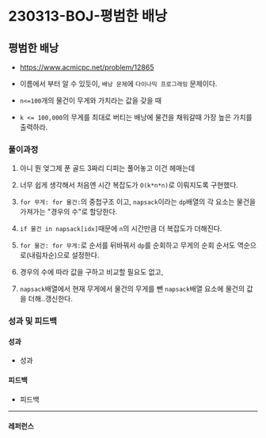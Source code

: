 # 230313-BOJ-평범한 배낭

## 평범한 배낭

- https://www.acmicpc.net/problem/12865

- 이름에서 부터 알 수 있듯이, `배낭 문제`에 `다이나믹 프로그래밍` 문제이다.

- `n<=100`개의 물건이 무게와 가치라는 값을 갖을 때

- `k <= 100,000`의 무게를 최대로 버티는 배낭에 물건을 채워갈때 가장 높은 가치를 출력하라.

### 풀이과정

1. 아니 뭔 엊그제 푼 골드 3짜리 디피는 풀어놓고 이건 헤매는데

2. 너무 쉽게 생각해서 처음엔 시간 복잡도가 `O(k*n*n)`로 이뤄지도록 구현했다.

3. `for 무게: for 물건:`의 중첩구조 이고, `napsack`이라는 `dp`배열의 각 요소는 물건을 가져가는 "경우의 수"로 할당한다.

4. `if 물건 in napsack[idx]`때문에 `n`의 시간만큼 더 복잡도가 더해진다.

5. `for 물건: for 무게:`로 순서를 뒤바꿔서 `dp`를 순회하고 무게의 순회 순서도 역순으로(내림차순)으로 설정한다.

6. 경우의 수에 따라 값을 구하고 비교할 필요도 없고, 

7. `napsack`배열에서 현재 무게에서 물건의 무게를 뺀 `napsack`배열 요소에 물건의 값을 더해..갱신한다.



### 성과 및 피드백

#### 성과

- 성과

#### 피드백

- 피드백

--- 

#### 레퍼런스

> 
